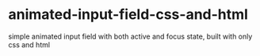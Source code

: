 # animated-input-field-css-and-html
simple animated input field with both active and focus state, built with only css and html
